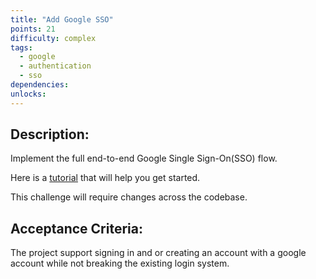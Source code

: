 ```yaml
---
title: "Add Google SSO"
points: 21
difficulty: complex
tags:
  - google
  - authentication
  - sso
dependencies:
unlocks:
---
```


## Description:

Implement the full end-to-end Google Single Sign-On(SSO) flow.

Here is a [tutorial](https://blog.logrocket.com/guide-adding-google-login-react-app/) that will help you get started.

This challenge will require changes across the codebase.

## Acceptance Criteria:

The project support signing in and or creating an account with a google account while not breaking the existing login system.
